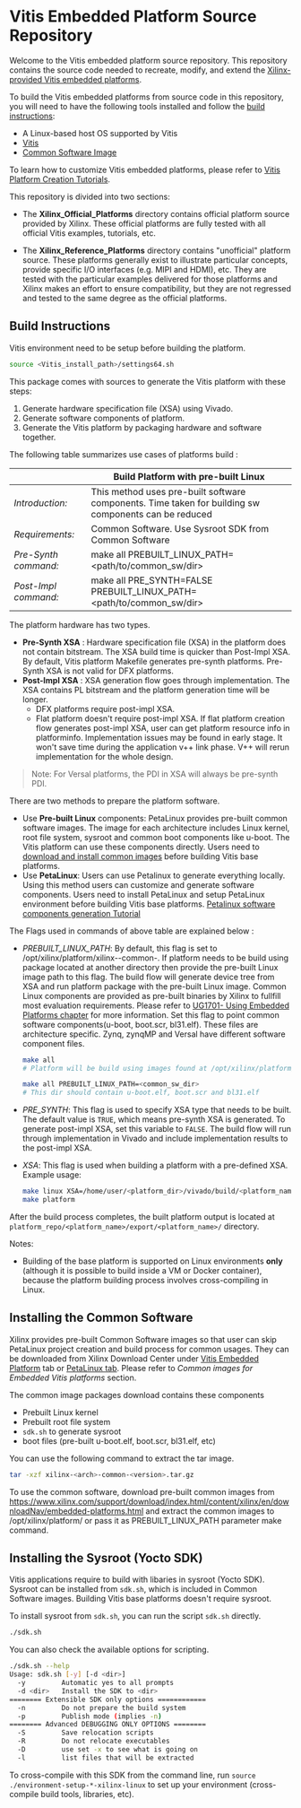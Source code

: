 # Vitis Embedded Platform Source Repository

Welcome to the Vitis embedded platform source repository. This repository contains the
source code needed to recreate, modify, and extend the [Xilinx-provided Vitis embedded
platforms][3]. 

[3]: https://www.xilinx.com/support/download/index.html/content/xilinx/en/downloadNav/embedded-platforms.html

To build the Vitis embedded platforms from source code in this repository, you will need to have the following tools installed and follow the [build instructions](#build-instructions):

- A Linux-based host OS supported by Vitis
- [Vitis][1] 
- [Common Software Image](#installing-the-common-software) 

[1]: https://www.xilinx.com/support/download/index.html/content/xilinx/en/downloadNav/vitis.html

To learn how to customize Vitis embedded platforms, please refer to [Vitis Platform Creation Tutorials](https://github.com/Xilinx/Vitis-Tutorials/tree/master/Vitis_Platform_Creation).

This repository is divided into two sections:

- The **Xilinx_Official_Platforms** directory contains official platform source provided by
  Xilinx. These official platforms are fully tested with all official Vitis examples, tutorials,
  etc.

- The **Xilinx_Reference_Platforms** directory contains "unofficial" platform source. These
  platforms generally exist to illustrate particular concepts, provide specific I/O interfaces
  (e.g. MIPI and HDMI), etc. They are tested with the particular examples delivered for those
  platforms and Xilinx makes an effort to ensure compatibility, but they are not regressed
  and tested to the same degree as the official platforms.

## Build Instructions

  Vitis environment need to be setup before building the platform.

  ```bash
  source <Vitis_install_path>/settings64.sh
  ```
  This package comes with sources to generate the Vitis platform with these steps:

  1. Generate hardware specification file (XSA) using Vivado.
  2. Generate software components of platform.
  3. Generate the Vitis platform by packaging hardware and software together.


The following table summarizes use cases of platforms build :

  |     | Build Platform with pre-built Linux |
  | --- | --- |
  | *Introduction:* | This method uses pre-built software components. Time taken for building sw components can be reduced |
  | *Requirements:* | Common Software. Use Sysroot SDK from Common Software |
  | *Pre-Synth command:* | make all PREBUILT_LINUX_PATH=<path/to/common_sw/dir> |
  | *Post-Impl command:* | make all PRE_SYNTH=FALSE PREBUILT_LINUX_PATH=<path/to/common_sw/dir> |

The platform hardware has two types.

- **Pre-Synth XSA** : Hardware specification file (XSA) in the platform does not contain bitstream. The XSA build time is quicker than Post-Impl XSA. By default, Vitis platform Makefile generates pre-synth platforms. Pre-Synth XSA is not valid for DFX platforms.
- **Post-Impl XSA** : XSA generation flow goes through implementation. The XSA contains PL bitstream and the platform generation time will be longer. 
  - DFX platforms require post-impl XSA.
  - Flat platform doesn't require post-impl XSA. If flat platform creation flow generates post-impl XSA, user can get platform resource info in platforminfo. Implementation issues may be found in early stage. It won't save time during the application v++ link phase. V++ will rerun implementation for the whole design.

> Note: For Versal platforms, the PDI in XSA will always be pre-synth PDI.


There are two methods to prepare the platform software.

- Use **Pre-built Linux** components: PetaLinux provides pre-built common software images. The image for each architecture includes Linux kernel, root file system, sysroot and common boot components like u-boot. The Vitis platform can use these components directly. Users need to [download and install common images](#installing-the-common-software) before building Vitis base platforms.
- Use **PetaLinux**: Users can use Petalinux to generate everything locally. Using this method users can customize and generate software components. Users need to install PetaLinux and setup PetaLinux environment before building Vitis base platforms. [Petalinux software components generation Tutorial][2]

[2]: https://github.com/Xilinx/Vitis-Tutorials/tree/master/Vitis_Platform_Creation/Feature_Tutorials/02_petalinux_customization


The Flags used in commands of above table are explained below :

- *PREBUILT_LINUX_PATH*: By default, this flag is set to /opt/xilinx/platform/xilinx-<arch>-common-<ver>. If platform needs to be build using package located at another directory then provide the pre-built Linux image path to this flag. The build flow will generate device tree from XSA and run platform package with the pre-built Linux image. Common Linux components are provided as pre-built binaries by Xilinx to fullfill most evaluation requirements. Please refer to [UG1701- Using Embedded Platforms chapter][3] for more information. Set this flag to point common software components(u-boot, boot.scr, bl31.elf). These files are architecture specific. Zynq, zynqMP and Versal have different software component files.

    ```bash
    make all
    # Platform will be build using images found at /opt/xilinx/platform/xilinx-<arch>-common-<ver> or in current dir

    make all PREBUILT_LINUX_PATH=<common_sw_dir> 
    # This dir should contain u-boot.elf, boot.scr and bl31.elf
    ```

[3]: https://docs.amd.com/r/en-US/ug1701-vitis-accelerated-embedded/Creating-and-Using-Vitis-Platforms

- *PRE_SYNTH*: This flag is used to specify XSA type that needs to be built. The default value is `TRUE`, which means pre-synth XSA is generated. To generate post-impl XSA, set this variable to `FALSE`. The build flow will run through implementation in Vivado and include implementation results to the post-impl XSA.

- *XSA*: This flag is used when building a platform with a pre-defined XSA. Example usage:

    ```bash
    make linux XSA=/home/user/<platform_dir>/vivado/build/<platform_name>.xsa
    make platform
    ```

After the build process completes, the built platform output is located at `platform_repo/<platform_name>/export/<platform_name>/` directory.


Notes:

- Building of the base platform is supported on Linux environments **only** (although it is possible to build inside a VM or Docker container), because the platform
building process involves cross-compiling in Linux.

## Installing the Common Software

Xilinx provides pre-built Common Software images so that user can skip PetaLinux project creation and build process for common usages. They can be downloaded from Xilinx Download Center under [Vitis Embedded Platform][4] tab or [PetaLinux tab][5]. Please refer to *Common images for Embedded Vitis platforms* section. 

[4]: https://www.xilinx.com/support/download/index.html/content/xilinx/en/downloadNav/embedded-platforms.html
[5]: https://www.xilinx.com/support/download/index.html/content/xilinx/en/downloadNav/embedded-design-tools.html

The common image packages download contains these components

- Prebuilt Linux kernel
- Prebuilt root file system
- `sdk.sh` to generate sysroot
- boot files (pre-built u-boot.elf, boot.scr, bl31.elf, etc)

You can use the following command to extract the tar image.

```bash
tar -xzf xilinx-<arch>-common-<version>.tar.gz
```

To use the common software, download pre-built common images from https://www.xilinx.com/support/download/index.html/content/xilinx/en/downloadNav/embedded-platforms.html and extract the common images to /opt/xilinx/platform/ or pass it as PREBUILT_LINUX_PATH parameter make command.

## Installing the Sysroot (Yocto SDK)

Vitis applications require to build with libaries in sysroot (Yocto SDK). Sysroot can be installed from `sdk.sh`, which is included in Common Software images. Building Vitis base platforms doesn't require sysroot.

To install sysroot from `sdk.sh`, you can run the script `sdk.sh` directly.

```bash
./sdk.sh
```

You can also check the available options for scripting.

```bash
./sdk.sh --help
Usage: sdk.sh [-y] [-d <dir>]
  -y         Automatic yes to all prompts
  -d <dir>   Install the SDK to <dir>
======== Extensible SDK only options ============
  -n         Do not prepare the build system
  -p         Publish mode (implies -n)
======== Advanced DEBUGGING ONLY OPTIONS ========
  -S         Save relocation scripts
  -R         Do not relocate executables
  -D         use set -x to see what is going on
  -l         list files that will be extracted
```


To cross-compile with this SDK from the command line, run `source ./environment-setup-*-xilinx-linux` to set up your environment (cross-compile build tools, libraries, etc).
